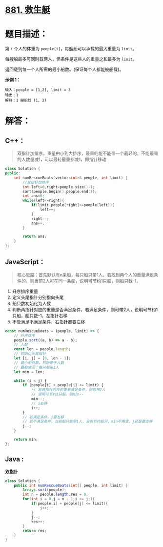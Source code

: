 # [881. 救生艇](https://leetcode-cn.com/problems/boats-to-save-people/)

# 题目描述：

第 `i` 个人的体重为 `people[i]`，每艘船可以承载的最大重量为 `limit`。

每艘船最多可同时载两人，但条件是这些人的重量之和最多为 `limit`。

返回载到每一个人所需的最小船数。(保证每个人都能被船载)。

 

**示例 1：**

```
输入：people = [1,2], limit = 3
输出：1
解释：1 艘船载 (1, 2)
```

# 解答：

## C++：

> 双指针加排序，重量由小到大排序，最重的能不能带一个最轻的，不能最重的人数量减1，可以最轻最重都减1，即指针移动

```cpp
class Solution {
public:
    int numRescueBoats(vector<int>& people, int limit) {
        //双指针加排序
        int left=0,right=people.size()-1;
        sort(people.begin(),people.end());
        int ans=0;
        while(left<=right){
            if(limit-people[right]>=people[left]){
                left++;
            }
            right--;
            ans++;
        }

        return ans;
    }
};
```

## JavaScript：

>核心思路：首先默认有n条船，每只船只带1人。若找到两个人的重量满足条件的，则当前2人可在同一条船，说明可节约1只船，则船只数-1。

1. 升序排序重量
2. 定义头尾指针分别指向头尾
3. 船只数初始化为人数
4. 判断两指针对应的重量是否满足条件，若满足条件，则可带2人，说明可节约1只船，船只数-1，左指针右移
5. 不管满足不满足条件，右指针都要左移

```javascript
const numRescueBoats = (people, limit) => {
    // 升序排序
    people.sort((a, b) => a - b);
    // 人数
    const len = people.length;
    // 初始化头尾指针
    let [i, j] = [0, len - 1];
    // 最小船只数，初始等于人数
    // 最初情况：每只船带1人
    let min = len;

    while (i < j) {
        if (people[i] + people[j] <= limit) {
            // 若两指针对应的重量满足条件，则可带2人
            // 说明可节约1只船，则min--
            min--;
            // i右移
            i++;
        }
        // 若满足条件，j要左移
        // 若不满足条件，当前船只能带1人，没有节约船只，min不用变，j还是要左移
        j--;
    }

    return min;
};
```

## Java :

**双指针**

```java
class Solution {
    public int numRescueBoats(int[] people, int limit) {
        Arrays.sort(people);
        int n = people.length,res = 0;
        for(int i = 0,j = n - 1;i <= j;){
            if(people[i] + people[j] <= limit){
                i++;
            }
            j--;
            res++;
        }
        return res;
    }
}
```

